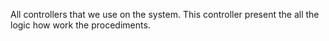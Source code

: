 All controllers that we use on the system. This controller present the all the logic how work the procediments.
